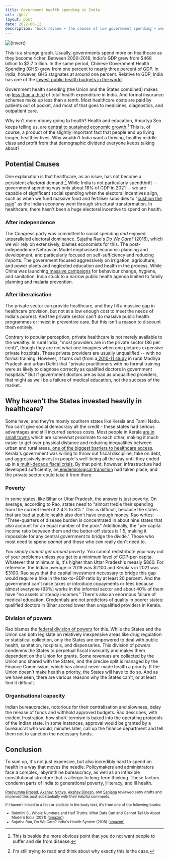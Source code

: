 ```yaml
---
title: Government health spending in India
url: /ghs/
layout: post
date: 2022-06-12
description: "book review • the causes of low government spending • weak state capacity"
---
```


![](/img/ghs.png "{invert}")

This is a strange graph. Usually, governments spend more on healthcare as they become richer. Between 2000-2018, India's GDP grew from $468 billion to $2.7 trillion. In the same period, Chinese Government Health Spending (GHS) grew from one percent to nearly three percent of GDP. In India, however, GHS stagnates at around one percent. Relative to GDP, India has one of the [lowest public health budgets in the world](https://timesofindia.indiatimes.com/india/indias-health-budget-fourth-lowest-in-world-oxfam/articleshow/78597933.cms).

Government health spending (the Union and the States combined) makes up [less than a third](https://main.mohfw.gov.in/sites/default/files/NHA_Estimates_Report_2015-16_0.pdf) of total health expenditure in India. And formal insurance schemes make up less than a tenth. Most healthcare costs are paid by patients out of pocket, and most of that goes to medicines, diagnostics, and outpatient care. 

Why isn't more money going to health? Health and education, Amartya Sen keeps telling us, are [central to sustained economic growth](https://www.theguardian.com/society/2015/jan/06/-sp-universal-healthcare-the-affordable-dream-amartya-sen).[^1] This is, of course, a product of the slightly important fact that people end up living longer, healthier lives. Why wouldn't India want a thriving, healthy middle class and profit from that demographic dividend everyone keeps talking about?

## Potential Causes 

One explanation is that healthcare, as an issue, has not become a persistent *electoral* demand.[^2] While India is not particularly spendthrift -- government spending was only about 18% of GDP in 2021 -- we are capable of significant social spending when the electoral incentives align, such as when we fund massive food and fertiliser subsidies to "[cushion the pain](https://fincomindia.nic.in/writereaddata/html_en_files/fincom15/StudyReports/Agricultural%20subsidies.pdf)" as the Indian economy went through structural transformation. In healthcare, there hasn't been a huge electoral incentive to spend on health.

### After independence 

The Congress party was committed to social spending *and* enjoyed unparalleled electoral dominance. Sujatha Rao's [*Do We Care?* (2016)](https://www.amazon.in/Do-We-Care-Indias-Health/dp/0199469547), which we will rely on extensively, blames economists for this. The post-independence Nehruvian Model emphasised economic planning and development, and particularly focused on self-sufficiency and reducing imports. The government focused aggressively on irrigation, agriculture, and power plants and neglected education and health in the process. While China was launching[ massive campaigns](https://en.wikipedia.org/wiki/Barefoot_doctor) for behaviour change, hygiene, and sanitation, India stuck to a narrow public health agenda limited to family planning and malaria prevention. 

### After liberalisation

The private sector can provide healthcare, and they fill a massive gap in healthcare provision, but not at a low enough cost to meet the needs of India's poorest. And the private sector can't do massive public health programmes or invest in preventive care. But this isn't a reason to discount them entirely.

Contrary to popular perception, private healthcare is not merely available to the wealthy. In rural India, "most providers are in the private sector (86 per cent)", though they are not what one imagines when one pictures expensive private hospitals. These private providers are usually unqualified -- with no formal training. However, it turns out (from a[ 2010-11 study](https://www.ncbi.nlm.nih.gov/pmc/articles/PMC3730274/) in rural Madhya Pradesh and urban Delhi) that "private practitioners with no formal training were as likely to diagnose correctly as qualified doctors in government hospitals." But if government doctors are as bad as unqualified providers, that might as well be a failure of medical education, not the success of the market.

## Why haven't the States invested heavily in healthcare?

Some have, and they're mostly southern states like Kerala and Tamil Nadu. You can't give social democracy all the credit - these states had serious advantages and still incurred serious costs. Most people in Kerala [are in small towns](https://academic.oup.com/heapol/article/15/1/103/667630?login=false) which are somewhat proximate to each other, making it much easier to get over physical distance and reducing inequalities between urban and rural areas,[ one of the biggest barriers to healthcare access](https://pubmed.ncbi.nlm.nih.gov/24893032/). Kerala's government was willing to throw out fiscal discipline, take on debt, and aggressively invest in people's well-being all the way until they ended up in a[ multi-decade fiscal crisis](https://www.jstor.org/stable/4396753?seq=7). By that point, however, infrastructure had developed sufficiently, an[ epidemiological transition](https://en.wikipedia.org/wiki/Epidemiological_transition) had taken place, and the private sector could take it from there.  

### Poverty

In some states, like Bihar or Uttar Pradesh, the answer is just poverty. On average, according to Rao, states need to "almost treble their spending from the current level of 2.4% to 8%." This is difficult, because the states that are bad at public health also don't have enough money. Rao writes: "Three-quarters of disease burden is concentrated in about nine states that also account for an equal number of the poor." Additionally, the "per capita income ratio between them and the better-off states is 1:5, making it impossible for any central government to bridge the divide." Those who most need to spend *cannot* and those who *can* really don't need to.

*You simply cannot get around poverty.* You cannot redistribute your way out of your problems unless you get to a minimum level of GDP-per-capita. Whatever that minimum is, it's higher than Uttar Pradesh's measly $860. For reference, the Indian average in 2019 was $2100 and Kerala's in 2021 was $3100. Rao says that the capital investment necessary to bridge this gap would require a hike in the tax-to-GDP ratio by at least 20 percent. And the government can't raise taxes or introduce copayments or fees because almost everyone (93%) works in the informal sector and about 40% of them have "no assets or steady incomes." There's also an enormous failure of medical education. Credentials are not predictors of quality in poorer states: qualified doctors in Bihar scored lower than unqualified providers in Kerala. 

### Division of powers

Rao blames the [federal division of powers](https://www.constitutionofindia.net/blogs/public_health_and_federalism) for this. While the States and the Union can both legislate on relatively inexpensive areas like drug regulation or statistical collection, only the States are empowered to deal with public health, sanitation, hospitals, and dispensaries. This division of powers condemns the States to perpetual fiscal insecurity and makes them dependent on the Union for grants. Some revenues are collected by the Union and shared with the States, and the precise split is managed by the Finance Commission, which has almost never made health a priority. If the Union doesn't make health a priority, the States will have to do so. And as we have seen, there are various reasons why the States can't, or at least find it difficult. 

### Organisational capacity

Indian bureaucracies, notorious for their centralisation and slowness, delay the release of funds and withhold approved budgets. Rao describes, with evident frustration, how short-termism is baked into the operating protocols of the Indian state. In some instances, approval would be granted by a bureaucrat who would, minutes later, call up the finance department and tell them not to sanction the necessary funds. 

## Conclusion
To sum up, It's not just expensive, but also incredibly hard to spend on health in a way that moves the needle. Policymakers and administrators face a complex, labyrinthine bureaucracy, as well as an inflexible constitutional structure that is allergic to long-term thinking. These factors condemn parts of India to generational poverty, illiteracy, and ill health. 

<small>

[Pradyumna Prasad](http://twitter.com/pradyuprasad), [Akshay](http://twitter.com/akshaygn01), [Nithya](http://twitter.com/MNithyassree), [Akshay Dinesh](http://twitter.com/asdofindia), and [Sanjana](http://twitter.com/sanjana113_) reviewed early drafts and improved this post substantially with their helpful comments.

If I haven't linked to a fact or statistic in the body text, it's from one of the following books:

-   Rukmini S., Whole Numbers and Half Truths: What Data Can and Cannot Tell Us About Modern India (2021) ([amazon](https://www.amazon.in/Whole-Numbers-Half-Truths-Cannot/dp/9391234674/))
-   Sujatha Rao, Do We Care? India's Health System (2018) ([amazon](https://www.amazon.in/Do-We-Care-OIP-Indias/dp/0190125314/))

</small>

[^1]: This is beside the more obvious point that you do not want people to suffer and die from disease.
[^2]: I'm still trying to read and think about why exactly this is the case.
